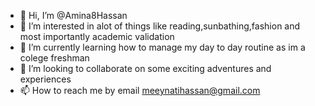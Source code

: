 - 👋 Hi, I’m @Amina8Hassan
- 👀 I’m interested in alot of things like reading,sunbathing,fashion and most importantly academic validation
- 🌱 I’m currently learning how to manage my day to day routine as im a colege freshman
- 💞️ I’m looking to collaborate on some exciting adventures and experiences 
- 📫 How to reach me by email meeynatihassan@gmail.com

<!---
Amina8Hassan/Amina8Hassan is a ✨ special ✨ repository because its `README.md` (this file) appears on your GitHub profile.
You can click the Preview link to take a look at your changes.
--->

